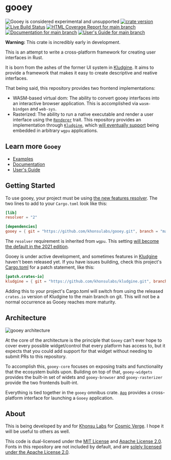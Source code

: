 # gooey

![Gooey is considered experimental and unsupported](https://img.shields.io/badge/status-experimental-blueviolet)
[![crate version](https://img.shields.io/crates/v/gooey.svg)](https://crates.io/crates/gooey)
[![Live Build Status](https://img.shields.io/github/workflow/status/khonsulabs/gooey/Tests/main)](https://github.com/khonsulabs/gooey/actions?query=workflow:Tests)
[![HTML Coverage Report for `main` branch](https://khonsulabs.github.io/gooey/coverage/badge.svg)](https://gooey.rs/coverage/)
[![Documentation for `main` branch](https://img.shields.io/badge/docs-main-informational)](https://gooey.rs/main/gooey/)
[![User's Guide for `main` branch](https://img.shields.io/badge/guide-mdbook-informational)](https://gooey.rs/guide/)

**Warning:** This crate is incredibly early in development.

This is an attempt to write a cross-platform framework for creating user interfaces in Rust.

It is born from the ashes of the former UI system in [Kludgine][kludgine]. It aims to provide a framework that makes it easy to create descriptive and reative interfaces.

That being said, this repository provides two frontend implementations:

* WASM-based virtual dom: The ability to convert gooey interfaces into an interactive browser application. This is accomplished via `wasm-bindgen` and `web-sys`.
* Rasterized: The ability to run a native executable and render a user interface using the [`Renderer`](https://gooey.rs/main/gooey/renderer/trait.Renderer.html) trait. This repository provides an implementation through [`Kludgine`][kludgine], which [will eventually support](https://github.com/khonsulabs/kludgine/issues/51) being embedded in arbitrary `wgpu` applications.

## Learn more `Gooey`

* [Examples](./gooey/examples)
* [Documentation](https://gooey.rs/main/gooey/)
* [User's Guide](https://gooey.rs/guide/)

## Getting Started

To use gooey, your project must be using [the new features
resolver](https://doc.rust-lang.org/cargo/reference/features.html#feature-resolver-version-2). The two
lines to add to your `Cargo.toml` look like this:

```toml
[lib]
resolver = "2"

[dependencies]
gooey = { git = "https://github.com/khonsulabs/gooey.git", branch = "main" }
```

The `resolver` requirement is inherited from `wgpu`. This setting [will become
the default in the 2021
edition](https://github.com/rust-lang/cargo/issues/9048).

Gooey is under active development, and sometimes features in
[Kludgine][kludgine] haven't been released yet. If you have issues building,
check this project's [Cargo.toml](./Cargo.toml) for a patch statement, like
this:

```toml
[patch.crates-io]
kludgine = { git = "https://github.com/khonsulabs/kludgine.git", branch = "main", version = "0.1.0-dev.0" }
```

Adding this to your project's Cargo.toml will switch from using the released
`crates.io` version of Kludgine to the main branch on git. This will not be a
normal occurrence as Gooey reaches more maturity.

## Architecture

![gooey architecture](./Gooey.png)

At the core of the architecture is the principle that `Gooey` can't ever hope to cover every possible widget/control that every platform has access to, but it expects that you could add support for that widget without needing to submit PRs to this repository.

To accomplish this, `gooey-core` focuses on exposing traits and functionality that the ecosystem builds upon. Building on top of that, `gooey-widgets` provides the built-in set of widets and `gooey-browser` and `gooey-rasterizer` provide the two frontends built-int.

Everything is tied together in the `gooey` omnibus crate. [`App`](https://gooey.rs/main/gooey/struct.App.html) provides a cross-platform interface for launching a `Gooey` application.

## About

This is being developed by and for [Khonsu Labs](https://khonsulabs.com/) for [Cosmic Verge](https://github.com/khonsulabs/cosmicverge). I hope it will be useful to others as well.

This code is dual-licensed under the [MIT License](./LICENSE-MIT) and [Apache License 2.0](./LICENSE-APACHE). Fonts in this repository are not included by default, and are [solely licensed under the Apache License 2.0](./fonts/README.md).

[Kludgine]: https://github.com/khonsulabs/kludgine